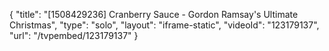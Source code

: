 {
    "title": "[1508429236] Cranberry Sauce - Gordon Ramsay's Ultimate Christmas",
    "type": "solo",
    "layout": "iframe-static",
    "videoId": "123179137",
    "url": "\/tvpembed\/123179137"
}